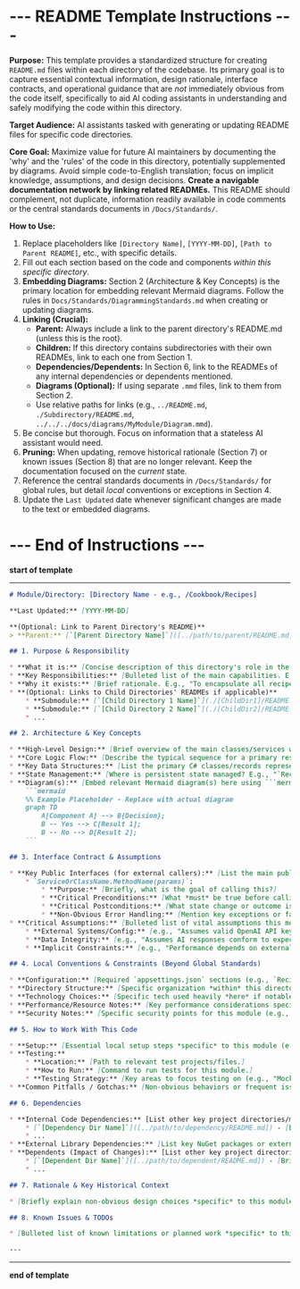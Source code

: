 # --- README Template Instructions ---

**Purpose:** This template provides a standardized structure for creating `README.md` files within each directory of the codebase. Its primary goal is to capture essential contextual information, design rationale, interface contracts, and operational guidance that are *not* immediately obvious from the code itself, specifically to aid AI coding assistants in understanding and safely modifying the code within this directory.

**Target Audience:** AI assistants tasked with generating or updating README files for specific code directories.

**Core Goal:** Maximize value for future AI maintainers by documenting the 'why' and the 'rules' of the code in this directory, potentially supplemented by diagrams. Avoid simple code-to-English translation; focus on implicit knowledge, assumptions, and design decisions. **Create a navigable documentation network by linking related READMEs.** This README should complement, not duplicate, information readily available in code comments or the central standards documents in `/Docs/Standards/`.

**How to Use:**
1.  Replace placeholders like `[Directory Name]`, `[YYYY-MM-DD]`, `[Path to Parent README]`, etc., with specific details.
2.  Fill out each section based on the code and components *within this specific directory*.
3.  **Embedding Diagrams:** Section 2 (Architecture & Key Concepts) is the primary location for embedding relevant Mermaid diagrams. Follow the rules in `Docs/Standards/DiagrammingStandards.md` when creating or updating diagrams.
4.  **Linking (Crucial):**
    * **Parent:** Always include a link to the parent directory's README.md (unless this is the root).
    * **Children:** If this directory contains subdirectories with their own READMEs, link to each one from Section 1.
    * **Dependencies/Dependents:** In Section 6, link to the READMEs of any internal dependencies or dependents mentioned.
    * **Diagrams (Optional):** If using separate `.mmd` files, link to them from Section 2.
    * Use relative paths for links (e.g., `../README.md`, `./Subdirectory/README.md`, `../../../docs/diagrams/MyModule/Diagram.mmd`).
5.  Be concise but thorough. Focus on information that a stateless AI assistant would need.
6.  **Pruning:** When updating, remove historical rationale (Section 7) or known issues (Section 8) that are no longer relevant. Keep the documentation focused on the *current* state.
7.  Reference the central standards documents in `/Docs/Standards/` for global rules, but detail *local* conventions or exceptions in Section 4.
8.  Update the `Last Updated` date whenever significant changes are made to the text or embedded diagrams.

# --- End of Instructions ---

**start of template**

---

```md
# Module/Directory: [Directory Name - e.g., /Cookbook/Recipes]

**Last Updated:** [YYYY-MM-DD]

**(Optional: Link to Parent Directory's README)**
> **Parent:** [`[Parent Directory Name]`]([../path/to/parent/README.md])

## 1. Purpose & Responsibility

* **What it is:** [Concise description of this directory's role in the overall system. What core functionality or domain concept does it represent? E.g., "Handles recipe data acquisition, processing, storage, and retrieval."]
* **Key Responsibilities:** [Bulleted list of the main capabilities. E.g., "- Scraping recipe data", "- Cleaning/Standardizing data via AI", "- Indexing and Searching recipes", "- Synthesizing new recipes". Focus on *what* it does functionally.]
* **Why it exists:** [Brief rationale. E.g., "To encapsulate all recipe-related logic, separating it from order processing or authentication."]
* **(Optional: Links to Child Directories' READMEs if applicable)**
    * **Submodule:** [`[Child Directory 1 Name]`](./[ChildDir1]/README.md) - [Brief description of child's role]
    * **Submodule:** [`[Child Directory 2 Name]`](./[ChildDir2]/README.md) - [Brief description of child's role]
    * ...

## 2. Architecture & Key Concepts

* **High-Level Design:** [Brief overview of the main classes/services within this directory (e.g., `RecipeService`, `RecipeRepository`, `WebScraperService`) and how they interact. Mention key interactions with components *outside* this directory (e.g., "Receives requests from `OrderService`").]
* **Core Logic Flow:** [Describe the typical sequence for a primary responsibility, focusing on the interaction between components. E.g., "1. `RecipeService.GetRecipes` called. 2. Checks `RecipeRepository`. 3. If needed, calls `WebScraperService`. 4. Results passed back to `RecipeRepository` for ranking/storage..."]
* **Key Data Structures:** [List the primary C# classes/records representing the core domain data *defined* or *centrally managed* here (e.g., `Recipe`, `ScrapedRecipe`, `SynthesizedRecipe`). No need to list every DTO.]
* **State Management:** [Where is persistent state managed? E.g., "`RecipeRepository` manages state via `FileService` (file system). `RecipeIndexer` maintains an in-memory index."]
* **Diagram(s):** [Embed relevant Mermaid diagram(s) here using ```mermaid code blocks. Diagrams MUST follow [`Docs/Standards/DiagrammingStandards.md`](../Standards/DiagrammingStandards.md). Link to separate `.mmd` files if necessary.]
    ```mermaid
    %% Example Placeholder - Replace with actual diagram
    graph TD
        A[Component A] --> B{Decision};
        B -- Yes --> C[Result 1];
        B -- No --> D[Result 2];
    ```

## 3. Interface Contract & Assumptions

* **Key Public Interfaces (for external callers):** [List the main public methods/entry points intended for use by *other* modules/directories. Focus on methods that represent the module's main capabilities.]
    * `ServiceOrClassName.MethodName(params)`:
        * **Purpose:** [Briefly, what is the goal of calling this?]
        * **Critical Preconditions:** [What *must* be true before calling? (e.g., "`RecipeRepository` initialized", "Valid `LlmConfig` required if scraping", "Input `query` must not be null/empty").]
        * **Critical Postconditions:** [What state change or outcome is guaranteed *after* successful execution? (e.g., "Relevant recipes returned", "New recipes queued for background processing if scraped").]
        * **Non-Obvious Error Handling:** [Mention key exceptions or failure modes *not* obvious from the method signature. (e.g., "Throws `NoRecipeException` if no suitable recipes found after retries", "May throw exceptions from `LlmService` or `FileService`").]
* **Critical Assumptions:** [Bulleted list of vital assumptions this module makes.]
    * **External Systems/Config:** [e.g., "Assumes valid OpenAI API key", "Assumes Playwright dependencies installed", "Relies on `site_selectors.json` being accurate".]
    * **Data Integrity:** [e.g., "Assumes AI responses conform to expected JSON schema", "Assumes `FileService` handles write concurrency correctly".]
    * **Implicit Constraints:** [e.g., "Performance depends on external site speed and AI latency", "File system storage might not scale infinitely", "Designed assuming `IBackgroundWorker` is functional".]

## 4. Local Conventions & Constraints (Beyond Global Standards)

* **Configuration:** [Required `appsettings.json` sections (e.g., `RecipeConfig`, `WebscraperConfig`) and critical keys (e.g., API Keys). Mention external config files like `site_selectors.json`.]
* **Directory Structure:** [Specific organization *within* this directory (e.g., `Prompts/`, `Training/`). Location of persisted data (e.g., `Data/Recipes`).]
* **Technology Choices:** [Specific tech used heavily *here* if notable (e.g., Playwright for scraping, specific AI models used).]
* **Performance/Resource Notes:** [Key performance considerations specific to this module (e.g., "Heavy use of parallelism via `RecipeConfig.MaxParallelTasks`", "Scraping can be resource-intensive").]
* **Security Notes:** [Specific security points for this module (e.g., "Requires secure handling of OpenAI key").]

## 5. How to Work With This Code

* **Setup:** [Essential local setup steps *specific* to this module (e.g., "Ensure Playwright installed (`playwright.ps1 install`)", "Configure `ApiKey` in user secrets").]
* **Testing:**
    * **Location:** [Path to relevant test projects/files.]
    * **How to Run:** [Command to run tests for this module.]
    * **Testing Strategy:** [Key areas to focus testing on (e.g., "Mock `LlmService` for unit tests", "Integration tests needed for service interactions", "Test scraping error handling"). Refer to [`Docs/Standards/TestingStandards.md`](../Standards/TestingStandards.md).]
* **Common Pitfalls / Gotchas:** [Non-obvious behaviors or frequent issues (e.g., "Scraping selectors break if websites change", "AI model updates might require prompt changes", "Ensure thread-safety around index updates").]

## 6. Dependencies

* **Internal Code Dependencies:** [List other key project directories/modules this code *consumes*. **Link to their READMEs.**]
    * [`[Dependency Dir Name]`]([../path/to/dependency/README.md]) - [Brief reason for dependency]
    * ...
* **External Library Dependencies:** [List key NuGet packages or external libraries used directly and their purpose (e.g., `OpenAI`, `Playwright`, `Polly`, `AutoMapper`).]
* **Dependents (Impact of Changes):** [List other key project directories/modules that *consume this code*. **Link to their READMEs.** Helps assess impact.]
    * [`[Dependent Dir Name]`]([../path/to/dependent/README.md]) - [Brief nature of dependency]
    * ...

## 7. Rationale & Key Historical Context

* [Briefly explain non-obvious design choices *specific* to this module (e.g., "Why file-based storage was chosen over a DB", "Why extensive AI processing is used here"). Link to separate ADRs if used.]

## 8. Known Issues & TODOs

* [Bulleted list of known limitations or planned work *specific* to this module (e.g., "Scraping fragility requires ongoing selector maintenance", "Initial load performance might degrade with many recipes"). Link to issue tracker if available.]

---

```

---

**end of template**
